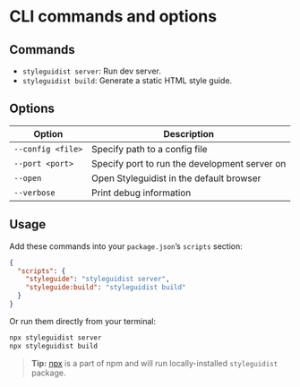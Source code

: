 <!-- CLI commands #cli -->

# CLI commands and options

## Commands

- `styleguidist server`: Run dev server.
- `styleguidist build`: Generate a static HTML style guide.

## Options

| Option            | Description                                   |
| ----------------- | --------------------------------------------- |
| `--config <file>` | Specify path to a config file                 |
| `--port <port>`   | Specify port to run the development server on |
| `--open`          | Open Styleguidist in the default browser      |
| `--verbose`       | Print debug information                       |

## Usage

Add these commands into your `package.json`’s `scripts` section:

```json
{
  "scripts": {
    "styleguide": "styleguidist server",
    "styleguide:build": "styleguidist build"
  }
}
```

Or run them directly from your terminal:

```bash
npx styleguidist server
npx styleguidist build
```

> **Tip:** [npx](https://medium.com/@maybekatz/introducing-npx-an-npm-package-runner-55f7d4bd282b) is a part of npm and will run locally-installed `styleguidist` package.
